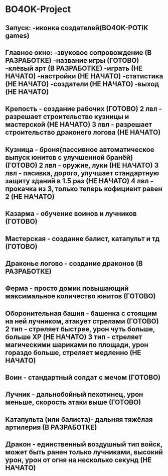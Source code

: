 # BO4OK-Project
Запуск: 
-иконка создателей(BO4OK-POTIK games)
-----------------------------------------------------------------
Главное окно: 
-звуковое сопровождение (В РАЗРАБОТКЕ)
-название игры (ГОТОВО)
-клёвый арт (В РАЗРАБОТКЕ)
-играть (НЕ НАЧАТО)
-настройки (НЕ НАЧАТО)
-статистика (НЕ НАЧАТО)
-создатели (НЕ НАЧАТО)
-выход (НЕ НАЧАТО)
------------------------------------------------------------------
Крепость - создание рабочих (ГОТОВО)
2 лвл - разрешает строительство кузницы и мастерской (НЕ НАЧАТО)
3 лвл - разрешает строительство драконего логова (НЕ НАЧАТО)
------------------------------------------------------------------
Кузница - броня(пассивное автоматическое выпуск юнитов с улучшенной бранёй) (ГОТОВО)
2 лвл - оружие, луки (НЕ НАЧАТО)
3 лвл - пасивка, дорого, улучшает стандартную защиту зданий в 1.5 раз (НЕ НАЧАТО)
4 лвл - прокачка из 3, только теперь кофициент равен 2 (НЕ НАЧАТО)
------------------------------------------------------------------
Казарма - обучение воинов и лучников (ГОТОВО)
------------------------------------------------------------------
Мастерская - создание балист, катапульт и тд (ГОТОВО)
------------------------------------------------------------------
Драконье логово - создание драконов (В РАЗРАБОТКЕ)
------------------------------------------------------------------
Ферма - просто домик повышающий максимальное количество юнитов (ГОТОВО)
------------------------------------------------------------------
Оборонительная башня - башенка с стоящим на ней лучником, атакует стрелами (ГОТОВО)
2 тип - стреляет быстрее, урон чуть больше, больше ХР (НЕ НАЧАТО)
3 тип - стреляет магическими шариками по площади, урон гораздо больше, стреляет медленно (НЕ НАЧАТО)
------------------------------------------------------------------
Воин - стандартный солдат с мечом (ГОТОВО)
------------------------------------------------------------------
Лучник - дальнобойный пехотинец, урон меньше, скорость атаки выше (ГОТОВО)
------------------------------------------------------------------
Катапульта (или балиста)- дальняя тяжёлая артилерия (В РАЗРАБОТКЕ)
------------------------------------------------------------------
Дракон - единственный воздушный тип войск, может быть ранен только лучниками, высокий урон, урон от огня на несколько секунд (НЕ НАЧАТО)
------------------------------------------------------------------
